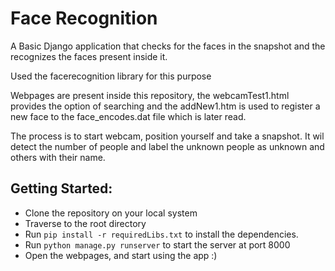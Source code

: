 # Face Recognition

A Basic Django application that checks for the faces in the snapshot and the recognizes the faces present inside it.

Used the facerecognition library for this purpose

Webpages are present inside this repository, the webcamTest1.html provides the option of searching and the addNew1.htm is used to register a new face to the face_encodes.dat file which is later read.

The process is to start webcam, position yourself and take a snapshot. It wil detect the number of people and label the unknown people as unknown and others with their name.

## Getting Started:

- Clone the repository on your local system
- Traverse to the root directory
- Run `pip install -r requiredLibs.txt` to install the dependencies.
- Run `python manage.py runserver` to start the server at port 8000
- Open the webpages, and start using the app :) 
